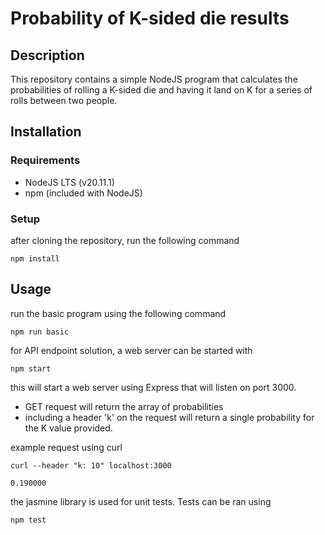 # Probability of K-sided die results

## Description

This repository contains a simple NodeJS program that calculates the probabilities of rolling a K-sided die and having it land on K for a series of rolls between two people.

## Installation

### Requirements

- NodeJS LTS (v20.11.1)
- npm (included with NodeJS)

### Setup

after cloning the repository, run the following command

```console
npm install
```

## Usage

run the basic program using the following command

```console
npm run basic
```

for API endpoint solution, a web server can be started with

```console
npm start
```

this will start a web server using Express that will listen on port 3000.

- GET request will return the array of probabilities
- including a header 'k' on the request will return a single probability for the K value provided.

example request using curl

```console
curl --header "k: 10" localhost:3000

0.190000
```


the jasmine library is used for unit tests. Tests can be ran using

```console
npm test
```
